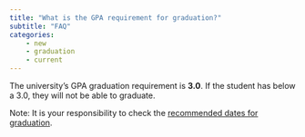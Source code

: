 ```yaml
---
title: "What is the GPA requirement for graduation?"
subtitle: "FAQ"
categories:
    - new
    - graduation
    - current
---
```

The university’s GPA graduation requirement is **3.0**.  If the student has below a 3.0, they will not be able to graduate.

Note: It is your responsibility to check the <a href="https://semo.edu/student-support/academic-support/registrar/graduation/index.html#studentrecords" target="">recommended dates for graduation</a>.